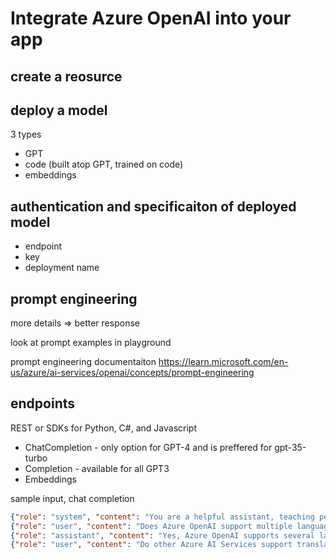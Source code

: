 # Integrate Azure OpenAI into your app

## create a reosurce

## deploy a model

3 types
* GPT
* code (built atop GPT, trained on code)
* embeddings

## authentication and specificaiton of deployed model
* endpoint
* key
* deployment name

## prompt engineering

more details => better response

look at prompt examples in playground

prompt engineering documentaiton https://learn.microsoft.com/en-us/azure/ai-services/openai/concepts/prompt-engineering


## endpoints

REST or SDKs for Python, C#, and Javascript

* ChatCompletion - only option for GPT-4 and is preffered for gpt-35-turbo
* Completion - available for all GPT3
* Embeddings

sample input, chat completion

```json
{"role": "system", "content": "You are a helpful assistant, teaching people about AI."},
{"role": "user", "content": "Does Azure OpenAI support multiple languages?"},
{"role": "assistant", "content": "Yes, Azure OpenAI supports several languages, and can translate between them."},
{"role": "user", "content": "Do other Azure AI Services support translation too?"}
```




